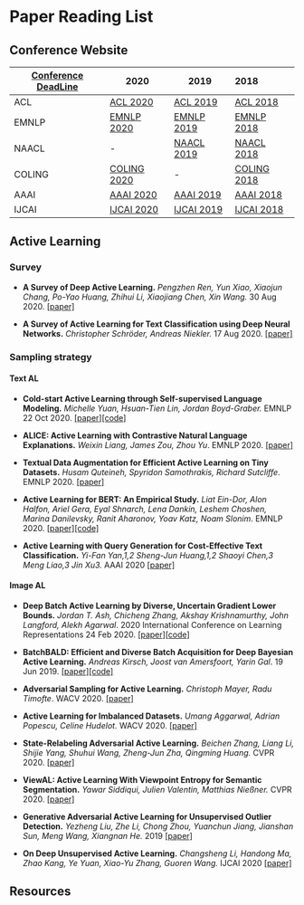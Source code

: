 # Paper Reading List


## Conference Website

| [Conference DeadLine](https://jackietseng.github.io/conference_call_for_paper/conferences.html) | 2020                                                         | 2019                                                         | 2018                                                         |
| ------------------------------------------------------------ | ------------------------------------------------------------ | ------------------------------------------------------------ | :----------------------------------------------------------- |
| ACL                                                          | [ACL 2020](https://acl2020.org/program/accepted/)            | [ACL 2019](http://www.acl2019.org/EN/program.xhtml)          | [ACL 2018](https://acl2018.org/programme/papers/)            |
| EMNLP                                                        | [EMNLP 2020](https://www.aclweb.org/anthology/volumes/2020.emnlp-main/) | [EMNLP 2019](https://www.emnlp-ijcnlp2019.org/program/accepted/) | [EMNLP 2018](https://www.aclweb.org/anthology/events/emnlp-2018/#d18-1) |
| NAACL                                                        | -                                                            | [NAACL 2019](https://naacl2019.org/program/accepted/)        | [NAACL 2018](https://naacl2018.wordpress.com/2018/03/02/list-of-accepted-papers/) |
| COLING                                                       | [COLING 2020](https://coling2020.org/pages/accepted_papers_main_conference) | -                                                            | [COLING 2018](https://coling2018.org/index.html%3Fp=1556.html) |
| AAAI                                                         | [AAAI 2020](https://aaai.org/Conferences/AAAI-20/wp-content/uploads/2020/01/AAAI-20-Accepted-Paper-List.pdf) | [AAAI 2019](https://aaai.org/Conferences/AAAI-19/wp-content/uploads/2018/11/AAAI-19_Accepted_Papers.pdf) | [AAAI 2018](https://aaai.org/Conferences/AAAI-18/wp-content/uploads/2017/12/AAAI-18-Accepted-Paper-List.Web_.pdf) |
| IJCAI                                                        | [IJCAI 2020](http://static.ijcai.org/2020-accepted_papers.html) | [IJCAI 2019](https://www.ijcai19.org/accepted-papers.html)   | [IJCAI 2018](http://www.ijcai-18.org/accepted-papers/index.html) |

## Active Learning 
### Survey

- **A Survey of Deep Active Learning.** *Pengzhen Ren, Yun Xiao, Xiaojun Chang, Po-Yao Huang, Zhihui Li, Xiaojiang Chen, Xin Wang.* 30 Aug 2020. [[paper]](https://arxiv.org/pdf/2009.00236.pdf)

- **A Survey of Active Learning for Text Classification using Deep Neural Networks.** *Christopher Schröder, Andreas Niekler.* 17 Aug 2020. [[paper]](https://arxiv.org/pdf/2008.07267.pdf)



### Sampling strategy

#### Text AL

- **Cold-start Active Learning through Self-supervised Language Modeling.** *Michelle Yuan, Hsuan-Tien Lin, Jordan Boyd-Graber.* EMNLP 22 Oct 2020. [[paper]](https://arxiv.org/pdf/2010.09535.pdf)[[code]](https://github.com/forest-snow/alps)

- **ALICE: Active Learning with Contrastive Natural Language Explanations.** *Weixin Liang, James Zou, Zhou Yu*. EMNLP 2020. [[paper]](https://www.aclweb.org/anthology/2020.emnlp-main.355.pdf)

- **Textual Data Augmentation for Efficient Active Learning on Tiny Datasets.** *Husam Quteineh, Spyridon Samothrakis, Richard Sutcliffe*. EMNLP 2020. [[paper]](https://www.aclweb.org/anthology/2020.emnlp-main.600.pdf)

- **Active Learning for BERT: An Empirical Study.** *Liat Ein-Dor, Alon Halfon, Ariel Gera, Eyal Shnarch, Lena Dankin, Leshem Choshen, Marina Danilevsky, Ranit Aharonov, Yoav Katz, Noam Slonim*. EMNLP 2020. [[paper]](https://www.aclweb.org/anthology/2020.emnlp-main.638.pdf)[[code]](https://github.com/IBM/low-resource-text-classification-framework)

- **Active Learning with Query Generation for Cost-Effective Text Classification.** *Yi-Fan Yan,1,2 Sheng-Jun Huang,1,2 Shaoyi Chen,3 Meng Liao,3 Jin Xu3.* AAAI 2020 [[paper]](https://ojs.aaai.org/index.php/AAAI/article/view/6133/5989)

#### Image AL

- **Deep Batch Active Learning by Diverse, Uncertain Gradient Lower Bounds.** *Jordan T. Ash, Chicheng Zhang, Akshay Krishnamurthy, John Langford, Alekh Agarwal*. 2020 International Conference on Learning Representations 24 Feb 2020. [[paper]](https://arxiv.org/pdf/1906.03671.pdf)[[code]](https://github.com/JordanAsh/badge)

- **BatchBALD: Efficient and Diverse Batch Acquisition for Deep Bayesian Active Learning.** *Andreas Kirsch, Joost van Amersfoort, Yarin Gal*. 19 Jun 2019. [[paper]](https://arxiv.org/pdf/1906.08158.pdf)[[code]](https://github.com/BlackHC/BatchBALD)

- **Adversarial Sampling for Active Learning.** *Christoph Mayer, Radu Timofte*. WACV 2020. [[paper]](https://openaccess.thecvf.com/content_WACV_2020/papers/Mayer_Adversarial_Sampling_for_Active_Learning_WACV_2020_paper.pdf)

- **Active Learning for Imbalanced Datasets.** *Umang Aggarwal, Adrian Popescu, Celine Hudelot.* WACV 2020. [[paper]](https://openaccess.thecvf.com/content_WACV_2020/papers/Aggarwal_Active_Learning_for_Imbalanced_Datasets_WACV_2020_paper.pdf)

- **State-Relabeling Adversarial Active Learning.** *Beichen Zhang, Liang Li, Shijie Yang, Shuhui Wang, Zheng-Jun Zha, Qingming Huang.* CVPR 2020. [[paper]](https://arxiv.org/pdf/2004.04943.pdf)

- **ViewAL: Active Learning With Viewpoint Entropy for Semantic Segmentation.** *Yawar Siddiqui, Julien Valentin, Matthias Nießner.* CVPR 2020. [[paper]](https://arxiv.org/pdf/1911.11789.pdf)

- **Generative Adversarial Active Learning for Unsupervised Outlier Detection.** *Yezheng Liu, Zhe Li, Chong Zhou, Yuanchun Jiang, Jianshan Sun, Meng Wang, Xiangnan He.* 2019 [[paper]](https://arxiv.org/pdf/1809.10816.pdf)

- **On Deep Unsupervised Active Learning.** *Changsheng Li, Handong Ma, Zhao Kang, Ye Yuan, Xiao-Yu Zhang, Guoren Wang.* IJCAI 2020 [[paper]](https://arxiv.org/pdf/2007.13959.pdf)




## Resources





